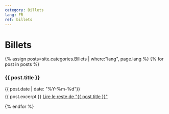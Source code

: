 ```yaml
---
category: Billets
lang: FR
ref: billets
---
```



<h1>Billets</h1>
<div class="posts">
   {% assign posts=site.categories.Billets | where:"lang", page.lang %}
  {% for post in posts %}
  
  <article class="post">

   <h3 style="margin-bottom:0">
   
   {{ post.title }}
      </h3>
      <div class="date">
        {{ post.date | date: "%Y-%m-%d"}}
      </div>
          <p style="margin-top: .5em;">
        {{ post.excerpt }} <a href="{{ site.baseurl }}{{ post.url }}" class="read-more"><span class="fa fa-arrow-right"></span> Lire le reste de "{{ post.title }}"</a>
      </p>

  </article>
    
  {% endfor %}
</div>
